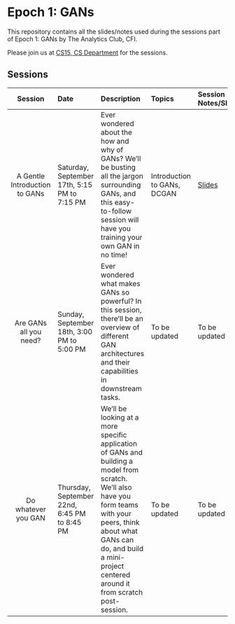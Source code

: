 # Epoch 1: GANs

This repository contains all the slides/notes used during the sessions part of Epoch 1: GANs by The Analytics Club, CFI.

Please join us at [CS15, CS Department](https://goo.gl/maps/JnFCG5fuqJKD4TH99) for the sessions.

## Sessions

| Session | Date           | Description                                         | Topics            | Session Notes/Slides | Recording     |
| :-----: | :------------  | :-------------------------------------------------- | :---------------- | :------------------- | :------------- |
| A Gentle Introduction to GANs | Saturday, September 17th, 5:15 PM to 7:15 PM | Ever wondered about the how and why of GANs? We’ll be busting all the jargon surrounding GANs, and this easy-to-follow session will have you training your own GAN in no time! | Introduction to GANs, DCGAN | [Slides](Session_1/) | To be updated |
| Are GANs all you need? | Sunday, September 18th, 3:00 PM to 5:00 PM | Ever wondered what makes GANs so powerful? In this session, there’ll be an overview of different GAN architectures and their capabilities in downstream tasks. | To be updated | To be updated | To be updated |
| Do whatever you GAN | Thursday, September 22nd, 6:45 PM to 8:45 PM | We’ll be looking at a more specific application of GANs and building a model from scratch. We’ll also have you form teams with your peers, think about what GANs can do, and build a mini-project centered around it from scratch post-session. | To be updated | To be updated | To be updated |



